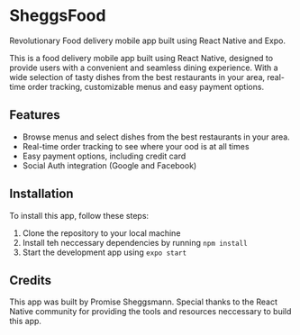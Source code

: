 # SheggsFood
Revolutionary Food delivery mobile app built using React Native and Expo.

This is a food delivery mobile app built using React Native, designed to provide users with a convenient 
and seamless dining experience. With a wide selection of tasty dishes from the best restaurants in your
area, real-time order tracking, customizable menus and easy payment options.

## Features
- Browse menus and select dishes from the best restaurants in your area.
- Real-time order tracking to see where your ood is at all times
- Easy payment options, including credit card
- Social Auth integration (Google and Facebook)

## Installation

To install this app, follow these steps:

1. Clone the repository to your local machine
2. Install teh neccessary dependencies by running `npm install`
3. Start the development app using `expo start`

## Credits
 
This app was built by Promise Sheggsmann. Special thanks to the React Native community for providing 
the tools and resources neccessary to build this app.
